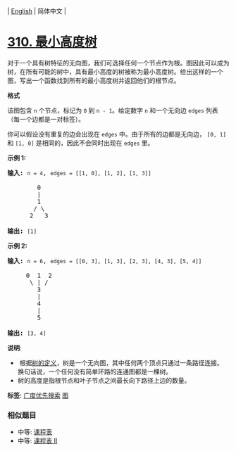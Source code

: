 | [English](README_EN.md) | 简体中文 |

# [310. 最小高度树](https://leetcode-cn.com/problems/minimum-height-trees)
<p>对于一个具有树特征的无向图，我们可选择任何一个节点作为根。图因此可以成为树，在所有可能的树中，具有最小高度的树被称为最小高度树。给出这样的一个图，写出一个函数找到所有的最小高度树并返回他们的根节点。</p>

<p><strong>格式</strong></p>

<p>该图包含&nbsp;<code>n</code>&nbsp;个节点，标记为&nbsp;<code>0</code>&nbsp;到&nbsp;<code>n - 1</code>。给定数字&nbsp;<code>n</code>&nbsp;和一个无向边&nbsp;<code>edges</code>&nbsp;列表（每一个边都是一对标签）。</p>

<p>你可以假设没有重复的边会出现在&nbsp;<code>edges</code>&nbsp;中。由于所有的边都是无向边， <code>[0, 1]</code>和&nbsp;<code>[1, 0]</code>&nbsp;是相同的，因此不会同时出现在&nbsp;<code>edges</code>&nbsp;里。</p>

<p><strong>示例 1:</strong></p>

<pre><strong>输入:</strong> <code>n = 4</code>, <code>edges = [[1, 0], [1, 2], [1, 3]]</code>

        0
        |
        1
       / \
      2   3 

<strong>输出:</strong> <code>[1]</code>
</pre>

<p><strong>示例 2:</strong></p>

<pre><strong>输入:</strong> <code>n = 6</code>, <code>edges = [[0, 3], [1, 3], [2, 3], [4, 3], [5, 4]]</code>

     0  1  2
      \ | /
        3
        |
        4
        |
        5 

<strong>输出:</strong> <code>[3, 4]</code></pre>

<p><strong>说明</strong>:</p>

<ul>
	<li>&nbsp;根据<a href="https://baike.baidu.com/item/%E6%A0%91/2699484?fromtitle=%E6%95%B0%E6%8D%AE%E7%BB%93%E6%9E%84+%E6%A0%91&amp;fromid=12062173&amp;fr=aladdin" target="_blank">树的定义</a>，树是一个无向图，其中任何两个顶点只通过一条路径连接。 换句话说，一个任何没有简单环路的连通图都是一棵树。</li>
	<li>树的高度是指根节点和叶子节点之间最长向下路径上边的数量。</li>
</ul>

**标签:**  [广度优先搜索](https://leetcode-cn.com/tag/breadth-first-search) [图](https://leetcode-cn.com/tag/graph) 
 ### 相似题目
- 中等:	[课程表](https://leetcode-cn.com/problems/course-schedule) 
- 中等:	[课程表 II](https://leetcode-cn.com/problems/course-schedule-ii) 
